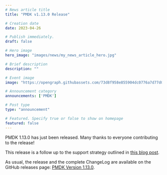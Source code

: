 ```yaml
---
# News article title
title: "PMDK v1.13.0 Release"

# Creation date
date: 2023-04-26

# Publish immediately. 
draft: false

# Hero image
hero_image: "images/news/my_news_article_hero.jpg"

# Brief description
description: ""

# Event image
image: "https://opengraph.githubassets.com/73d8f958e855904dc0776a7d77d0f0d3698a65b1/pmem/pmdk"

# Announcement category
announcements: ['PMDK']

# Post type
type: "announcement"

# Featured. Specify true or false to show on homepage
featured: false
---
```


PMDK 1.13.0 has just been released. Many thanks to everyone contributing to the release!

This release is a follow up to the support strategy outlined in
[this blog post](/blog/2022/11/update-on-pmdk-and-our-long-term-support-strategy).

As usual, the release and the complete ChangeLog are available on the GitHub releases page:
[PMDK Version 1.13.0](https://github.com/pmem/pmdk/releases/tag/1.13.0).
